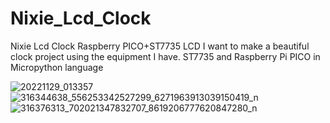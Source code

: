 # Nixie_Lcd_Clock
Nixie Lcd Clock Raspberry PICO+ST7735 LCD
I want to make a beautiful clock project using the equipment I have. 
ST7735 and Raspberry Pi PICO in Micropython language


![20221129_013357](https://user-images.githubusercontent.com/56666070/210162025-9557a2c7-09e6-44c3-9623-98c883eeb1ef.png)
![316344638_556253342527299_6271963913039150419_n](https://user-images.githubusercontent.com/56666070/210162028-01a514e2-2081-48dc-a1da-88c6614e016f.png)
![316376313_702021347832707_8619206777620847280_n](https://user-images.githubusercontent.com/56666070/210164078-abb75d05-d6a9-4389-9dd5-1a0015bb5333.jpg)
